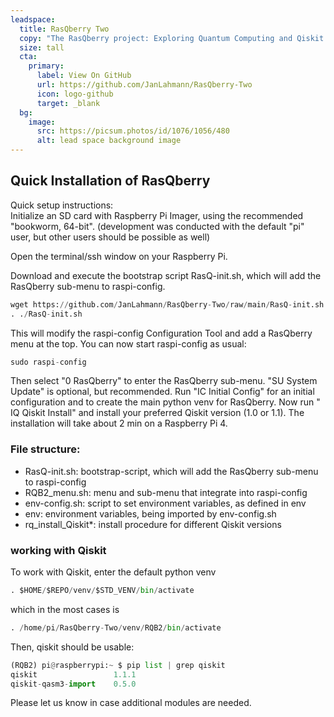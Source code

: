 ```yaml
---
leadspace:
  title: RasQberry Two
  copy: "The RasQberry project: Exploring Quantum Computing and Qiskit with a Raspberry Pi and a 3D Printer"
  size: tall
  cta:
    primary:
      label: View On GitHub
      url: https://github.com/JanLahmann/RasQberry-Two
      icon: logo-github
      target: _blank
  bg:
    image:
      src: https://picsum.photos/id/1076/1056/480
      alt: lead space background image
---
```


## Quick Installation of RasQberry

Quick setup instructions:<br/>
Initialize an SD card with Raspberry Pi Imager, using the recommended "bookworm, 64-bit". (development was conducted with the default "pi" user, but other users should be possible as well)

Open the terminal/ssh window on your Raspberry Pi.

Download and execute the bootstrap script RasQ-init.sh, which will add the RasQberry sub-menu to raspi-config.

```python
wget https://github.com/JanLahmann/RasQberry-Two/raw/main/RasQ-init.sh -O RasQ-init.sh
. ./RasQ-init.sh
```

This will modify the raspi-config Configuration Tool and add a RasQberry menu at the top. You can now start raspi-config as usual:

```python
sudo raspi-config
```

Then select "0 RasQberry" to enter the RasQberry sub-menu.
"SU System Update" is optional, but recommended.
Run "IC Initial Config" for an initial configuration and to create the main python venv for RasQberry.
Now run " IQ Qiskit Install" and install your preferred Qiskit version (1.0 or 1.1). The installation will take about 2 min on a Raspberry Pi 4.

### File structure:

- RasQ-init.sh: bootstrap-script, which will add the RasQberry sub-menu to raspi-config
- RQB2_menu.sh: menu and sub-menu that integrate into raspi-config
- env-config.sh: script to set environment variables, as defined in env
- env: environment variables, being imported by env-config.sh
- rq_install_Qiskit\*: install procedure for different Qiskit versions

### working with Qiskit

To work with Qiskit, enter the default python venv

```python
. $HOME/$REPO/venv/$STD_VENV/bin/activate
```

which in the most cases is

```python
. /home/pi/RasQberry-Two/venv/RQB2/bin/activate
```

Then, qiskit should be usable:

```python
(RQB2) pi@raspberrypi:~ $ pip list | grep qiskit
qiskit                 1.1.1
qiskit-qasm3-import    0.5.0
```

Please let us know in case additional modules are needed.
